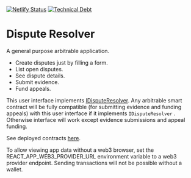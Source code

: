 [![Netlify Status](https://api.netlify.com/api/v1/badges/e6238990-c148-433c-8007-46680779c8b3/deploy-status)](https://app.netlify.com/sites/dispute-resolver/deploys)
[![Technical Debt](https://sonarcloud.io/api/project_badges/measure?project=kleros_dispute-resolver&metric=sqale_index)](https://sonarcloud.io/summary/new_code?id=kleros_dispute-resolver)
# Dispute Resolver
A general purpose arbitrable application. 

- Create disputes just by filling a form.
- List open disputes.
- See dispute details.
- Submit evidence.
- Fund appeals.

This user interface implements [IDisputeResolver](https://github.com/kleros/dispute-resolver-interface-contract). Any arbitrable smart contract will be fully compatible (for submitting evidence and funding appeals) with this user interface if it implements `IDisputeResolver` . Otherwise interface will work except evidence submissions and appeal funding.

See deployed contracts [here](https://github.com/kleros/binary-arbitrable-proxy/blob/master/src/ethereum/network-contract-mapping.js).

To allow viewing app data without a web3 browser, set the REACT_APP_WEB3_PROVIDER_URL environment variable to a web3 provider endpoint. Sending transactions will not be possible without a wallet.
